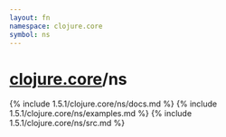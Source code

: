 ```yaml
---
layout: fn
namespace: clojure.core
symbol: ns
---
```


# [clojure.core](../)/ns

{% include 1.5.1/clojure.core/ns/docs.md %}
{% include 1.5.1/clojure.core/ns/examples.md %}
{% include 1.5.1/clojure.core/ns/src.md %}

